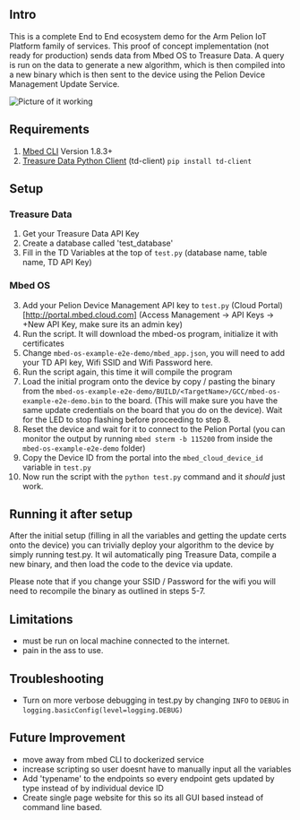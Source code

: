 ## Intro
This is a complete End to End ecosystem demo for the Arm Pelion IoT Platform family of services. This proof of concept implementation (not ready for production) sends data from Mbed OS to Treasure Data. A query is run on the data to generate a new algorithm, which is then compiled into a new binary which is then sent to the device using the Pelion Device Management Update Service. 

![Picture of it working](TODO)


## Requirements
1) [Mbed CLI](https://os.mbed.com/docs/v5.9/tools/installation-and-setup.html) Version 1.8.3+ 
2) [Treasure Data Python Client](https://support.treasuredata.com/hc/en-us/articles/360001264848-Python-Client) (td-client) `pip install td-client`


## Setup
### Treasure Data
1) Get your Treasure Data API Key
2) Create a database called 'test_database'
3) Fill in the TD Variables at the top of `test.py` (database name, table name, TD API Key)

### Mbed OS
3) Add your Pelion Device Management API key to `test.py` (Cloud Portal)[http://portal.mbed.cloud.com]  (Access Management -> API Keys -> +New API Key, make sure its an admin key)
4) Run the script. It will download the mbed-os program, initialize it with certificates
5) Change `mbed-os-example-e2e-demo/mbed_app.json`, you will need to add your TD API key, Wifi SSID and Wifi Password here.
6) Run the script again, this time it will compile the program
7) Load the initial program onto the device by copy / pasting the binary from the `mbed-os-example-e2e-demo/BUILD/<TargetName>/GCC/mbed-os-example-e2e-demo.bin` to the board. (This will make sure you have the same update credentials on the board that you do on the device). Wait for the LED to stop flashing before proceeding to step 8.
8) Reset the device and wait for it to connect to the Pelion Portal (you can monitor the output by running `mbed sterm -b 115200` from inside the `mbed-os-example-e2e-demo` folder)
9) Copy the Device ID from the portal into the `mbed_cloud_device_id` variable in `test.py` 
10) Now run the script with the `python test.py` command and it *should* just work. 


## Running it after setup
After the initial setup (filling in all the variables and getting the update certs onto the device) you can trivially deploy your algorithm to the device by simply running test.py. It wil automatically ping Treasure Data, compile a new binary, and then load the code to the device via update. 

Please note that if you change your SSID / Password for the wifi you will need to recompile the binary as outlined in steps 5-7.


## Limitations
- must be run on local machine connected to the internet. 
- pain in the ass to use. 


## Troubleshooting
- Turn on more verbose debugging in test.py by changing `INFO` to `DEBUG` in `logging.basicConfig(level=logging.DEBUG)`


## Future Improvement
- move away from mbed CLI to dockerized service
- increase scripting so user doesnt have to manually input all the variables
- Add 'typename' to the endpoints so every endpoint gets updated by type instead of by individual device ID
- Create single page website for this so its all GUI based instead of command line based. 

